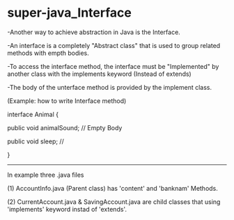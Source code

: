# super-java_Interface

-Another way to achieve abstraction in Java is the Interface.

-An interface is a completely "Abstract class" that is used to group related methods with empth bodies.

-To access the interface method, the interface must be "Implemented" by another class with the implements keyword (Instead of extends)

-The body of the unterface method is provided by the implement class.


(Example: how to write Interface method)


interface Animal {

  public void animalSound; // Empty Body
  
  public void sleep;       //
  
  }
*******************

In example three .java files

(1) AccountInfo.java (Parent class) has 'content' and 'banknam' Methods.

(2) CurrentAccount.java & SavingAccount.java are child classes that using 'implements' keyword instad of 'extends'.
